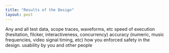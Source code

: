```yaml
---
title: "Results of the Design"
layout: post
---
```


Any and all test data, scope traces, waveforms, etc
speed of execution (hesitation, filcker, interactiveness, concurrency)
accuracy (numeric, music frequencies, video signal timing, etc)
how you enforced safety in the design.
usability by you and other people

